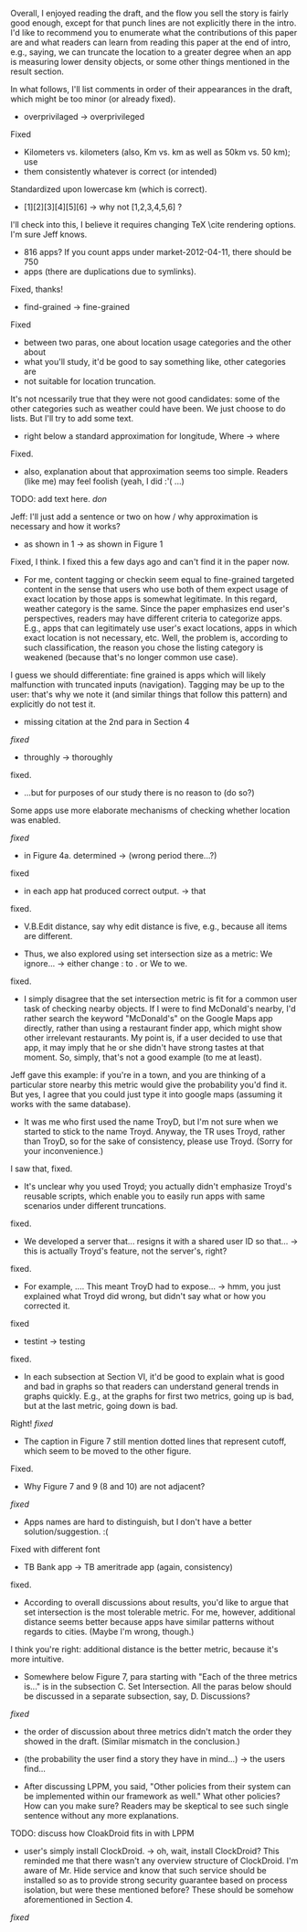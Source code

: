 
Overall, I enjoyed reading the draft, and the flow you sell the story is
fairly good enough, except for that punch lines are not explicitly there in
the intro.  I'd like to recommend you to enumerate what the contributions of
this paper are and what readers can learn from reading this paper at the end
of intro, e.g., saying, we can truncate the location to a greater degree when
an app is measuring lower density objects, or some other things mentioned in
the result section.

In what follows, I'll list comments in order of their appearances in the
draft, which might be too minor (or already fixed).

* overprivilaged -> overprivileged

Fixed

* Kilometers vs. kilometers (also, Km vs. km as well as 50km vs. 50 km); use
* them consistently whatever is correct (or intended)

Standardized upon lowercase km (which is correct).

* [1][2][3][4][5][6] -> why not [1,2,3,4,5,6] ?

I'll check into this, I believe it requires changing TeX \cite rendering
options.  I'm sure Jeff knows.

* 816 apps?  If you count apps under market-2012-04-11, there should be 750
* apps (there are duplications due to symlinks).

Fixed, thanks!

* find-grained -> fine-grained

Fixed

* between two paras, one about location usage categories and the other about
* what you'll study, it'd be good to say something like, other categories are
* not suitable for location truncation.

It's not ncessarily true that they were not good candidates: some of the other
categories such as weather could have been.  We just choose to do lists.  But
I'll try to add some text.

* right below a standard approximation for longitude, Where -> where

Fixed.

* also, explanation about that approximation seems too simple.  Readers (like me) may feel foolish (yeah, I did :'( ...)

TODO: add text here.
*don*

Jeff: I'll just add a sentence or two on how / why approximation is necessary
and how it works?

* as shown in 1 -> as shown in Figure 1

Fixed, I think.  I fixed this a few days ago and can't find it in the paper
now.

* For me, content tagging or checkin seem equal to fine-grained targeted content in the sense that users who use both of them expect usage of exact location by those apps is somewhat legitimate.  In this regard, weather category is the same.  Since the paper emphasizes end user's perspectives, readers may have different criteria to categorize apps.  E.g., apps that can legitimately use user's exact locations, apps in which exact location is not necessary, etc.  Well, the problem is, according to such classification, the reason you chose the listing category is weakened (because that's no longer common use case).

I guess we should differentiate: fine grained is apps which will likely
malfunction with truncated inputs (navigation).  Tagging may be up to the
user: that's why we note it (and similar things that follow this pattern) and
explicitly do not test it.

* missing citation at the 2nd para in Section 4

*fixed*

* throughly -> thoroughly

fixed.

* ...but for purposes of our study there is no reason to (do so?)

Some apps use more elaborate mechanisms of checking whether location was
enabled.

*fixed*

* in Figure 4a. determined -> (wrong period there...?)

fixed

* in each app hat produced correct output. -> that

fixed.

* V.B.Edit distance, say why edit distance is five, e.g., because all items are different.



* Thus, we also explored using set intersection size as a metric: We ignore... -> either change : to . or We to we.

fixed.

* I simply disagree that the set intersection metric is fit for a common user task of checking nearby objects.  If I were to find McDonald's nearby, I'd rather search the keyword "McDonald's" on the Google Maps app directly, rather than using a restaurant finder app, which might show other irrelevant restaurants.  My point is, if a user decided to use that app, it may imply that he or she didn't have strong tastes at that moment.  So, simply, that's not a good example (to me at least).

Jeff gave this example: if you're in a town, and you are thinking of a
particular store nearby this metric would give the probability you'd find it.
But yes, I agree that you could just type it into google maps (assuming it
works with the same database).

* It was me who first used the name TroyD, but I'm not sure when we started to stick to the name Troyd.  Anyway, the TR uses Troyd, rather than TroyD, so for the sake of consistency, please use Troyd.  (Sorry for your inconvenience.)

I saw that, fixed.

* It's unclear why you used Troyd; you actually didn't emphasize Troyd's reusable scripts, which enable you to easily run apps with same scenarios under different truncations.

fixed.

* We developed a server that... resigns it with a shared user ID so that... -> this is actually Troyd's feature, not the server's, right?

fixed.

* For example, .... This meant TroyD had to expose... -> hmm, you just explained what Troyd did wrong, but didn't say what or how you corrected it.

fixed

* testint -> testing

fixed.

* In each subsection at Section VI, it'd be good to explain what is good and bad in graphs so that readers can understand general trends in graphs quickly.  E.g., at the graphs for first two metrics, going up is bad, but at the last metric, going down is bad.

Right!
*fixed*

* The caption in Figure 7 still mention dotted lines that represent cutoff, which seem to be moved to the other figure.

Fixed.

* Why Figure 7 and 9 (8 and 10) are not adjacent?

*fixed*

* Apps names are hard to distinguish, but I don't have a better solution/suggestion. :(

Fixed with different font

* TB Bank app -> TB ameritrade app (again, consistency)

fixed.

* According to overall discussions about results, you'd like to argue that set intersection is the most tolerable metric.  For me, however, additional distance seems better because apps have similar patterns without regards to cities.  (Maybe I'm wrong, though.)

I think you're right: additional distance is the better metric, because it's
more intuitive.

* Somewhere below Figure 7, para starting with "Each of the three metrics is..." is in the subsection C. Set Intersection.  All the paras below should be discussed in a separate subsection, say, D. Discussions?

*fixed*

* the order of discussion about three metrics didn't match the order they showed in the draft.  (Similar mismatch in the conclusion.)

* (the probability the user find a story they have in mind...) -> the users find...

* After discussing LPPM, you said, "Other policies from their system can be implemented within our framework as well."  What other policies?  How can you make sure?  Readers may be skeptical to see such single sentence without any more explanations.

TODO: discuss how CloakDroid fits in with LPPM

* user's simply install ClockDroid. -> oh, wait, install ClockDroid?  This reminded me that there wasn't any overview structure of ClockDroid.  I'm aware of Mr. Hide service and know that such service should be installed so as to provide strong security guarantee based on process isolation, but were these mentioned before?  These should be somehow aforementioned in Section 4.

*fixed*

